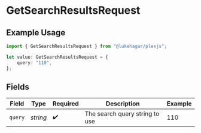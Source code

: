 # GetSearchResultsRequest

## Example Usage

```typescript
import { GetSearchResultsRequest } from "@lukehagar/plexjs";

let value: GetSearchResultsRequest = {
    query: "110",
};
```

## Fields

| Field                          | Type                           | Required                       | Description                    | Example                        |
| ------------------------------ | ------------------------------ | ------------------------------ | ------------------------------ | ------------------------------ |
| `query`                        | *string*                       | :heavy_check_mark:             | The search query string to use | 110                            |